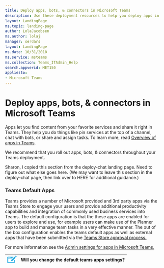 ```yaml
---
title: Deploy apps, bots, & connectors in Microsoft Teams
description: Use these deployment resources to help you deploy apps in Microsoft.
layout: LandingPage
ms.topic: landing-page
author: LolaJacobsen
ms.author: lolaj
manager: serdars
layout: LandingPage
ms.date: 10/31/2018
ms.service: msteams
ms.collection: Teams_ITAdmin_Help
search.appverid: MET150
appliesto: 
- Microsoft Teams
---
```

# Deploy apps, bots, & connectors in Microsoft Teams


Apps let you find content from your favorite services and share it right in Teams. They help you do things like pin services at the top of a channel, chat with bots, or share and assign tasks. To learn more, read [Overview of apps in Teams](https://support.office.com/article/overview-of-apps-in-teams-747492ee-7cdd-4115-a993-8c7e7f98a3d0).

We recommend that you roll out apps, bots, & connectors throughout your Teams deployment. 

Sharon, I copied this section from the deploy-chat landing page. Need to figure out what else goes here. (We may want to leave this section in the deploy-chat page, then link over to HERE for additional guidance.)
### Teams Default Apps 

Teams provides a number of Microsoft provided and 3rd party apps via the Teams
Store to engage your users and provide additional productivity capabilities and
integration of commonly used business services into Teams. The default
configuration is that the these apps are enabled for users to explore and use,
for example users can make use of the Planner app to build and manage team tasks
in a very effective manner. The out of the box configuration enables the teams
default apps as well as external apps that have been submitted via the [Teams
Store approval
process.](https://docs.microsoft.com/en-us/microsoftteams/platform/publishing/apps-publish#microsoft-teams-app-approval-process)

For more information see the [Admin settings for apps in Microsoft
Teams.](https://docs.microsoft.com/en-us/microsoftteams/admin-settings)

| <img src="media/audio_conferencing_image7.png" /> | Will you change the default teams apps settings? |
|------------------------------------------|--------------------------------------------------|







